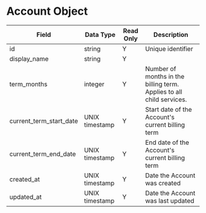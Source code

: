 # Account Object

Field | Data Type | Read Only | Description
--- | --- | --- | --- 
id | string | Y | Unique identifier
display_name | string | Y | 
term_months | integer | Y | Number of months in the billing term. Applies to all child services.
current_term_start_date | UNIX timestamp | Y | Start date of the Account's current billing term
current_term_end_date | UNIX timestamp | Y | End date of the Account's current billing term
created_at | UNIX timestamp | Y | Date the Account was created
updated_at | UNIX timestamp | Y | Date the Account was last updated

